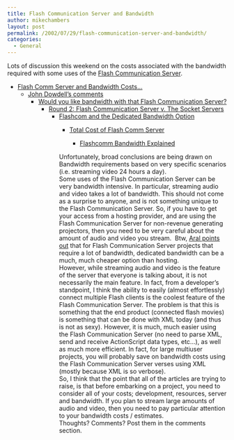 ```yaml
---
title: Flash Communication Server and Bandwidth
author: mikechambers
layout: post
permalink: /2002/07/29/flash-communication-server-and-bandwidth/
categories:
  - General
---
```



Lots of discussion this weekend on the costs associated with the bandwidth required with some uses of the [Flash Communication Server][1].  
  
*   [Flash Comm Server and Bandwidth Costs...][2]  
    *   [John Dowdell&#8217;s comments][3]  
        *   [Would you like bandwidth with that Flash Communication Server?][4]  
            *   [Round 2: Flash Communication Server v. The Socket Servers][5]  
                *   [Flashcom and the Dedicated Bandwidth Option][6]  
                    *   [Total Cost of Flash Comm Server][7]  
                        *   [Flashcomm Bandwidth Explained][8]</UL>
                          
                        Unfortunately, broad conclusions are being drawn on Bandwidth requirements based on very specific scenarios (i.e. streaming video 24 hours a day).  
                        Some uses of the Flash Communication Server can be very bandwidth intensive. In particular, streaming audio and video takes a lot of bandwidth. This should not come as a surprise to anyone, and is not something unique to the Flash Communication Server. So, if you have to get your access from a hosting provider, and are using the Flash Communication Server for non-revenue generating projectors, then you need to be very careful about the amount of audio and video you stream.&nbsp; Btw, [Aral points out][6] that for Flash Communication Server projects that require a lot of bandwidth, dedicated bandwidth can be a much, much cheaper&nbsp;option than hosting.  
                        However, while streaming audio and video is the feature of the server that everyone is talking about, it is not necessarily the main feature. In fact, from a developer&#8217;s standpoint, I think the ability to easily (almost effortlessly) connect multiple Flash clients is the coolest feature of the Flash Communication Server. The problem is that this is something that the end product (connected flash movies) is something that can be done with XML today (and thus is not as sexy). However, it is much, much easier using the Flash Communication Server (no need to parse XML, send and receive ActionScript data types, etc...), as well as much more efficient. In fact, for large multiuser projects, you will probably save on bandwidth costs using the Flash Communication Server verses using XML (mostly because XML is so verbose).  
                        So, I think that the point that all of the articles are trying to raise, is that before embarking on a project, you need to consider all of your costs; development, resources, server and bandwidth. If you plan to stream large amounts of audio and video, then you need to pay particular attention to your bandwidth costs / estimates.  
                        Thoughts? Comments? Post them in the comments section.</p>

 [1]: http://www.macromedia.com/software/flashcom/
 [2]: http://www.debreuil.com/phpBB/viewtopic.php?t=148&start=0&postdays=0&postorder=asc&highlight=&sid=33aee1448770869b21ccb83b7c5799f4
 [3]: http://jdmx.blogspot.com/2002_07_21_jdmx_archive.html#79451598
 [4]: http://www.aralbalkan.com/blog/2002_07_01_clickwhere#79452426
 [5]: http://www.aralbalkan.com/blog/2002_07_01_clickwhere#79544272
 [6]: http://www.aralbalkan.com/blog/2002_07_01_clickwhere#79557197
 [7]: http://swfnews.com/articles/02/07/28/0236226.shtml
 [8]: http://www.flashguru.co.uk/000097.php#comments